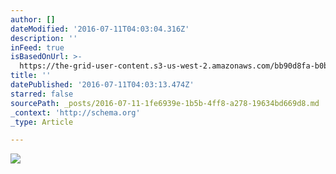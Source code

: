 ```yaml
---
author: []
dateModified: '2016-07-11T04:03:04.316Z'
description: ''
inFeed: true
isBasedOnUrl: >-
  https://the-grid-user-content.s3-us-west-2.amazonaws.com/bb90d8fa-b0bd-411e-8586-c0bc04291415.jpg
title: ''
datePublished: '2016-07-11T04:03:13.474Z'
starred: false
sourcePath: _posts/2016-07-11-1fe6939e-1b5b-4ff8-a278-19634bd669d8.md
_context: 'http://schema.org'
_type: Article

---
```

![](https://the-grid-user-content.s3-us-west-2.amazonaws.com/bb90d8fa-b0bd-411e-8586-c0bc04291415.jpg)